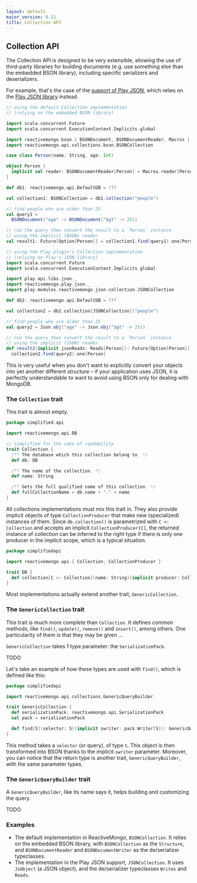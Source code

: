 ```yaml
---
layout: default
major_version: 0.11
title: Collection API
---
```


## Collection API

The Collection API is designed to be very extensible, allowing the use of third-party libraries for building documents (e.g. use something else than the embedded BSON library), including specific serializers and deserializers.

For example, that's the case of the [support of Play JSON](https://github.com/reactivemongo/reactivemongo-play-json), which relies on the [Play JSON library](http://www.playframework.com/documentation/latest/ScalaJson) instead.

```scala
// using the default Collection implementation
// (relying on the embedded BSON library)

import scala.concurrent.Future
import scala.concurrent.ExecutionContext.Implicits.global

import reactivemongo.bson.{ BSONDocument, BSONDocumentReader, Macros }
import reactivemongo.api.collections.bson.BSONCollection

case class Person(name: String, age: Int)

object Person {
  implicit val reader: BSONDocumentReader[Person] = Macros.reader[Person]
}

def db1: reactivemongo.api.DefaultDB = ???

val collection1: BSONCollection = db1.collection("people")

// find people who are older than 25
val query1 =
  BSONDocument("age" -> BSONDocument("$gt" -> 25))

// run the query then convert the result to a `Person` instance
// using the implicit (BSON) reader
val result1: Future[Option[Person]] = collection1.find(query1).one[Person]
```

```scala
// using the Play plugin's Collection implementation
// (relying on Play's JSON library)
import scala.concurrent.Future
import scala.concurrent.ExecutionContext.Implicits.global

import play.api.libs.json._
import reactivemongo.play.json._
import play.modules.reactivemongo.json.collection.JSONCollection

def db2: reactivemongo.api.DefaultDB = ???

val collection2 = db2.collection[JSONCollection]("people")

// find people who are older than 25
val query2 = Json.obj("age" -> Json.obj("$gt" -> 25))

// run the query then convert the result to a `Person` instance
// using the implicit (JSON) reader
def result2(implicit jsonReads: Reads[Person]): Future[Option[Person]] =
  collection2.find(query2).one[Person]
```

This is very useful when you don't want to explicitly convert your objects into yet another different structure – if your application uses JSON, it is perfectly understandable to want to avoid using BSON only for dealing with MongoDB.

### The `Collection` trait

This trait is almost empty.

```scala
package simplified.api

import reactivemongo.api.DB

// simplified for the sake of readability
trait Collection {
  /** The database which this collection belong to. */
  def db: DB

  /** The name of the collection. */
  def name: String

  /** Gets the full qualified name of this collection. */
  def fullCollectionName = db.name + "." + name
}
```

All collections implementations must mix this trait in. They also provide implicit objects of type `CollectionProducer` that make new (specialized) instances of them. Since `db.collection()` is parametrized with `C <: Collection` and accepts an implicit `CollectionProducer[C]`, the returned instance of collection can be inferred to the right type if there is only one producer in the implicit scope, which is a typical situation.

```scala
package simplifiedapi

import reactivemongo.api.{ Collection, CollectionProducer }

trait DB {
  def collection[C <: Collection](name: String)(implicit producer: CollectionProducer[C])
}
```

Most implementations actually extend another trait, `GenericCollection`.

### The `GenericCollection` trait


This trait is much more complete than `Collection`. It defines common methods, like `find()`, `update()`, `remove()` and `insert()`, among others. One particularity of them is that they may be given ...

`GenericCollection` takes 1 type parameter: the `SerializationPack`.

TODO

Let's take an example of how these types are used with `find()`, which is defined like this:

```scala
package simplifiedapi

import reactivemongo.api.collections.GenericQueryBuilder

trait GenericCollection {
  def serializationPack: reactivemongo.api.SerializationPack
  val pack = serializationPack

  def find[S](selector: S)(implicit swriter: pack.Writer[S]): GenericQueryBuilder[pack.type]
}
```

This method takes a `selector` (or query), of type `S`. This object is then transformed into BSON thanks to the implicit `swriter` parameter. Moreover, you can notice that the return type is another trait, `GenericQueryBuilder`, with the same parameter types.

### The `GenericQueryBuilder` trait

A `GenericQueryBuilder`, like its name says it, helps building and customizing the query.

TODO

### Examples

- The default implementation in ReactiveMongo, `BSONCollection`. It relies on the embedded BSON library, with `BSONCollection` as the `Structure`, and `BSONDocumentReader` and `BSONDocumentWriter` as the de/serializer typeclasses.
- The implementation in the Play JSON support, `JSONCollection`. It uses `JsObject` (a JSON object), and the de/serializer typeclasses `Writes` and `Reads`.
